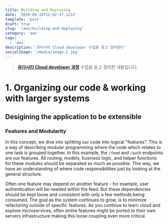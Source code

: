 ```yaml
---
title: Building and Deploying
date: '2020-04-18T12:02:37.121Z'
template: 'post'
draft: true
slug: '/aws/building-and-deploying'
category: 'aws'
tags:
  - 'aws'
description: '유다시티 Cloud developer 수업을 듣고 정리한다'
socialImage: '/media/image-2.jpg'
---
```


> **[유다시티 Cloud developer 과정](https://www.udacity.com/course/cloud-developer-nanodegree--nd9990)** 수업을 듣고 정리한 내용입니다.

# 1. Organizing our code & working with larger systems

## Desigining the application to be extensible

### Features and Modularity

In this concept, we dive into splitting our code into logical "features". This is a way of describing modular programming where the code which relates to one task is grouped together. In this example, the `/feed` and `/auth` endpoints are our features. All routing, models, business logic, and helper functions for these modules should be separated as much as possible. This way, we have an understanding of where code responsibilities just by looking at the general structure.

Often one feature may depend on another feature - for example, user authentication will be needed within the feed. But these dependencies should be kept loose and consistent with only a few methods being consumed. The goal as the system continues to grow, is to minimize refactoring outside of specific features. As you continue to learn cloud and explore microservices, often entire features might be ported to their own servers infrastructure making this loose coupling even more critical.
